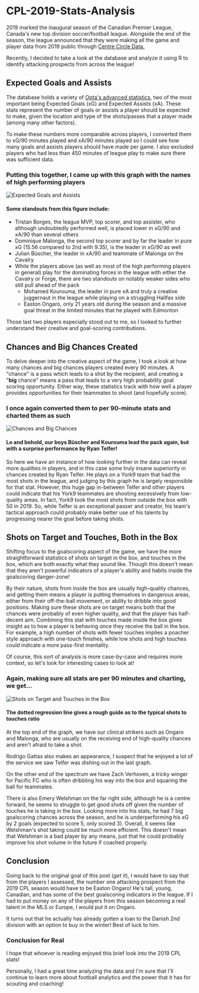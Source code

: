 # CPL-2019-Stats-Analysis
2019 marked the inaugural season of the Canadian Premier League, Canada's new top division soccer/football league. Alongside the end of the season, the league announced that they were making all the game and player data from 2019 public through [Centre Circle Data.](https://canpl.ca/centre-circle-data/)

Recently, I decided to take a look at the database and analyze it using R to identify attacking prospects from across the league!

## Expected Goals and Assists
The database holds a variety of [Opta's advanced statistics](https://www.optasports.com/insight-for-fans/opta-s-event-definitions/), two of the most important being Expected Goals (xG) and Expected Assists (xA). These stats represent the number of goals or assists a player should be expected to make, given the location and type of the shots/passes that a player made (among many other factors).

To make these numbers more comparable across players, I converted them to xG/90 minutes played and xA/90 minutes played so I could see how many goals and assists players should have made per game. I also excluded players who had less than 450 minutes of league play to make sure there was sufficient data.

### Putting this together, I came up with this graph with the names of high performing players
![Expected Goals and Assists](https://i.imgur.com/RbwFm1t.png)

#### Some standouts from this figure include:
 - Tristan Borges, the league MVP, top scorer, and top assister, who although undoubtedly performed well, is placed lower in xG/90 and xA/90 than several others
 - Dominique Malonga, the second top scorer and by far the leader in pure xG (15.56 compared to 2nd with 9.35), is the leader in xG/90 as well
 - Julian Büscher, the leader in xA/90 and teammate of Malonga on the Cavalry
 - While the players above (as well as most of the high performing players in general) play for the dominating forces in the league with either the Cavalry or Forge, there are two standouts on notably weaker sides who still pull ahead of the pack
   - Mohamed Kourouma, the leader in pure xA and truly a creative juggernaut in the league while playing on a struggling Halifax side
   - Easton Ongaro, only 21 years old during the season and a massive goal threat in the limited minutes that he played with Edmonton

Those last two players especially stood out to me, so I looked to further understand their creative and goal-scoring contributions.

## Chances and Big Chances Created
To delve deeper into the creative aspect of the game, I took a look at how many chances and big chances players created every 90 minutes. A "chance" is a pass which leads to a shot by the recipient, and creating a "**big** chance" means a pass that leads to a very high probability goal scoring opportunity. Either way, these statistics track with how well a player provides opportunities for their teammates to shoot (and hopefully score).

### I once again converted them to per 90-minute stats and charted them as such
![Chances and Big Chances](https://i.imgur.com/zElylnw.png)

#### Lo and behold, our boys Büscher and Kourouma lead the pack again, but with a surprise performance by Ryan Telfer!
So here we have an instance of how looking further in the data can reveal more qualities in players, and in this case some truly insane superiority in chances created by Ryan Telfer. He plays on a York9 team that had the most shots in the league, and judging by this graph he is largely responsible for that stat. However, this huge gap in-between Telfer and other players could indicate that his York9 teammates are shooting excessively from low-quality areas. In fact, York9 took the most shots from outside the box with 50 in 2019. So, while Telfer is an exceptional passer and creator, his team's tactical approach could probably make better use of his talents by progressing nearer the goal before taking shots.

## Shots on Target and Touches, Both in the Box
Shifting focus to the goalscoring aspect of the game, we have the more straightforward statistics of shots on target in the box, and touches in the box, which are both exactly what they sound like. Though this doesn't mean that they aren't powerful indicators of a player's ability and habits inside the goalscoring danger-zone! 

By their nature, shots from inside the box are usually high-quality chances, and getting them means a player is putting themselves in dangerous areas, either from their off-the-ball movement, or ability to dribble into good positions. Making sure these shots are on target means both that the chances were probably of even higher quality, and that the player has half-decent aim. Combining this stat with touches made inside the box gives insight as to how a player is behaving once they receive the ball in the box. For example, a high number of shots with fewer touches implies a poacher style approach with one-touch finishes, while low shots and high touches could indicate a more pass-first mentality.

Of course, this sort of analysis is more case-by-case and requires more context, so let's look for interesting cases to look at!

### Again, making sure all stats are per 90 minutes and charting, we get...
![Shots on Target and Touches in the Box](https://i.imgur.com/OqVpPMv.png)
#### The dotted regression line gives a rough guide as to the typical shots to touches ratio

At the top end of the graph, we have our clinical strikers such as Ongaro and Malonga, who are usually on the receiving end of high-quality chances and aren't afraid to take a shot. 

Rodrigo Gattas also makes an appearance, I suspect that he enjoyed a lot of the service we saw Telfer was dishing out in the last graph. 

On the other end of the spectrum we have Zach Verhoven, a tricky winger for Pacific FC who is often dribbling his way into the box and squaring the ball for teammates. 

There is also Emery Welshman on the far right side, although he is a centre forward, he seems to struggle to get good shots off given the number of touches he is taking in the box. Looking more into his stats, he had 7 big goalscoring chances across the season, and he is underperforming his xG by 2 goals (expected to score 5, only scored 3). Overall, it seems like Welshman's shot taking could be much more efficient. This doesn't mean that Welshman is a bad player by any means, just that he could probably improve his shot volume in the future if coached properly.

## Conclusion
Going back to the original goal of this post (_get it_), I would have to say that from the players I assessed, the number one attacking prospect from the 2019 CPL season would have to be Easton Ongaro! He's tall, young, Canadian, and has some of the best goalscoring indicators in the league. If I had to put money on any of the players from this season becoming a real talent in the MLS or Europe, I would put it on Ongaro.

It turns out that he actually has already gotten a loan to the Danish 2nd division with an option to buy in the winter! Best of luck to him.

### Conclusion for Real
I hope that whoever is reading enjoyed this brief look into the 2019 CPL stats! 

Personally, I had a great time analyzing the data and I'm sure that I'll continue to learn more about football analytics and the power that it has for scouting and coaching!
